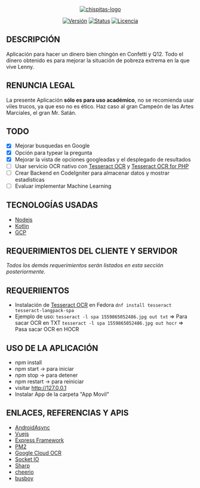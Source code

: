 
<p align="center">
<a href="https://imgbb.com/"><img src="https://i.ibb.co/8MHFC4t/chispitas-logo.png" alt="chispitas-logo" border="0"></a>
</p>

<p align="center">
    <a href="https://github.com/Pilaba/Chispitas-Cheat/releases"><img src="https://img.shields.io/badge/Versi%C3%B3n-beta-orange.svg" alt="Versión"></a>
    <a href="https://github.com/Pilaba/Chispitas-Cheat/commits/master"><img src="https://img.shields.io/badge/Status-En%20desarrollo-brightgreen.svg" alt="Status"></a>
    <a href="#"><img src="https://img.shields.io/badge/Licencia-MIT%2FApache--2.0-blue.svg" alt="Licencia"></a>
</p>

## DESCRIPCIÓN
Aplicación para hacer un dinero bien chingón en Confetti y Q12. Todo el dinero obtenido es para mejorar la situación de pobreza extrema en la que vive Lenny.

## RENUNCIA LEGAL
 La presente Aplicación **sólo es para uso académico**, no se recomienda usar viles trucos, ya que eso no es ético. Haz caso al gran Campeón de las Artes Marciales, el gran Mr. Satán.

## TODO
 - [x]  Mejorar busquedas en Google
 - [x] Opción para typear la pregunta
 - [x] Mejorar la vista de opciones googleadas y el desplegado de resultados
 - [ ] Usar servicio OCR nativo con [Tesseract OCR](https://github.com/tesseract-ocr/tesseract)  y [Tesseract OCR for PHP](https://github.com/thiagoalessio/tesseract-ocr-for-php) 
 - [ ] Crear Backend en CodeIgniter para almacenar datos y mostrar estadísticas
 - [ ] Evaluar implementar Machine Learning

## TECNOLOGÍAS USADAS
* [Nodejs](https://nodejs.org/es/) 
* [Kotlin](https://kotlinlang.org/)
* [GCP](https://cloud.google.com/?hl=es-419)

## REQUERIMIENTOS DEL CLIENTE Y SERVIDOR
*Todos los demás requerimientos serán listados en esta sección posteriormente.*
## REQUERIIENTOS
* Instalación de [Tesseract OCR](https://github.com/tesseract-ocr/tesseract) en Fedora
`dnf install tesseract tesseract-langpack-spa`
* Ejemplo de uso:
`tesseract -l spa 1559865052486.jpg out txt` => Para sacar OCR en TXT
`tesseract -l spa 1559865052486.jpg out hocr` => Pasa sacar OCR en HOCR

## USO DE LA APLICACIÓN
 - npm install 
 - npm start -> para iniciar
 - npm stop -> para detener
 - npm restart -> para reiniciar
 - visitar http://127.0.0.1
 - Instalar App de la carpeta "App Movil"

## ENLACES, REFERENCIAS Y APIS
* [AndroidAsync](https://github.com/koush/AndroidAsync)
* [Vuejs](https://vuejs.org/)
* [Express Framework](https://expressjs.com/es/)
* [PM2](https://github.com/Unitech/pm2)
* [Google Cloud OCR](https://github.com/googleapis/nodejs-vision)
* [Socket IO](https://socket.io/)
* [Sharp](https://github.com/lovell/sharp)
* [cheerio](https://github.com/cheeriojs/cheerio)
* [busboy](https://github.com/mscdex/busboy)
